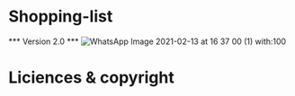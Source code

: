 # Shopping-list

*** Version 2.0 ***
![WhatsApp Image 2021-02-13 at 16 37 00 (1)](https://user-images.githubusercontent.com/70384074/107945131-da692200-6f97-11eb-97f3-8c8244413f4c.jpeg) with:100
# Liciences & copyright
